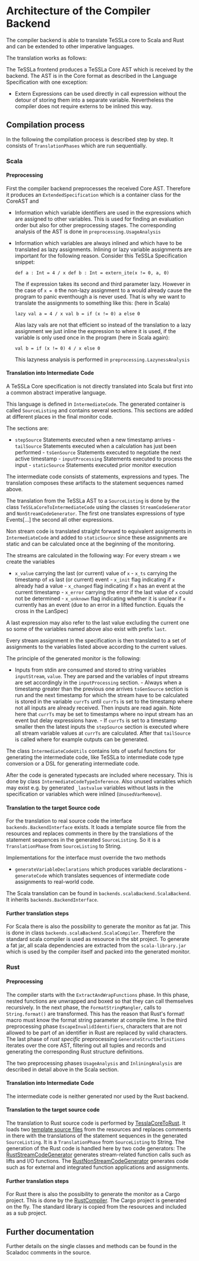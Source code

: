 Architecture of the Compiler Backend
====================================

The compiler backend is able to translate TeSSLa core to Scala and Rust and can be
extended to other imperative languages.

The translation works as follows:

The TeSSLa frontend produces a TeSSLa Core AST which is received by the backend.
The AST is in the Core format as described in the Language Specification with
one exception:

- Extern Expressions can be used directly in call expression without the detour
of storing them into a separate variable. Nevertheless the compiler does not
require externs to be inlined this way.

Compilation process
-------------------

In the following the compilation process is described step by step.
It consists of `TranslationPhases` which are run sequentially.

### Scala

#### Preprocessing

First the compiler backend preprocesses the received Core AST. Therefore it
produces an `ExtendedSpecification` which is a container class for the CoreAST
and

- Information which variable identifiers are used in the expressions which are
assigned to other variables. This is used for finding an evaluation order but
also for other preprocessing stages. The corresponding analysis of the AST is
done in `preprocessing.UsageAnalysis`

- Information which variables are always inlined and which have to be translated
as lazy assignments. Inlining or lazy variable assignments are important for the
following reason. Consider this TeSSLa Specification snippet:

  ``` def a : Int = 4 / x def b : Int = extern_ite(x != 0, a, 0) ```

  The if expression takes its second and third parameter lazy. However in the
case of `x = 0` the non-lazy assignment to a would already cause the program to
panic eventhough a is never used. That is why we want to translate the
assignments to something like this: (here in Scala)

  ``` lazy val a = 4 / x val b = if (x != 0) a else 0 ```

  Alas lazy vals are not that efficient so instead of the translation to a lazy
assignment we just inline the expression to where it is used, if the variable is
only used once in the program (here in Scala again):

  ``` val b = if (x != 0) 4 / x else 0 ```

  This lazyness analysis is performed in `preprocessing.LazynessAnalysis`

#### Translation into Intermediate Code

A TeSSLa Core specification is not directly translated into Scala but
first into a common abstract imperative language.

This language is defined in `IntermediateCode`. The generated container is
called `SourceListing` and contains several sections. This sections are added at
different places in the final monitor code.

The sections are:

- `stepSource`       Statements executed when a new timestamp arrives -
`tailSource`       Statements executed when a calculation has just been
performed - `tsGenSource`      Statements executed to negotiate the next active
timestamp - `inputProcessing`  Statements executed to process the input -
`staticSource`     Statements executed prior monitor execution

The intermediate code consists of statements, expressions and types. The
translation composes these artifacts to the statement sequences named above.

The translation from the TeSSLa AST to a `SourceListing` is done by the class
`TeSSLaCoreToIntermediateCode` using the classes `StreamCodeGenerator` and
`NonStreamCodeGenerator`. The first one translates expressions of type
Events[...] the second all other expressions.

Non stream code is translated straight forward to equivalent assignments in
`IntermediateCode` and added to `staticSource` since these assignments are
static and can be calculated once at the beginning of the monitoring.

The streams are calculated in the following way: For every stream `x` we create
the variables

- `x_value` carrying the last (or current) value of `x` - `x_ts` carrying the
timestamp of `x`s last (or current) event - `x_init` flag indicating if `x`
already had a value - `x_changed` flag indicating if `x` has an event at the
current timestamp - `x_error` carrying the error if the last value of `x` could
not be determined - `x_unknown` flag indicating whether it is unclear if `x`
currently has an event (due to an error in a lifted function. Equals the cross
in the LanSpec)

A last expression may also refer to the last value excluding the current one so
some of the variables named above also exist with prefix `last`.

Every stream assignment in the specification is then translated to a set of
assignments to the variables listed above according to the current values.

The principle of the generated monitor is the following:

- Inputs from stdin are consumed and stored to string variables `inputStream`,
`value`. They are parsed and the variables of input streams are set accordingly
in the `inputProcessing` section. - Always when a timestamp greater than the
previous one arrives `tsGenSource` section is run and the next timestamp for
which the stream have to be calculated is stored in the variable `currTs` until
`currTs` is set to the timestamp where not all inputs are already received. Then
inputs are read again. Note here that `currTs` may be set to timestamps where no
input stream has an event but delay expressions have. - If `currTs` is set to a
timestamp smaller then the latest inputs the `stepSource` section is executed
where all stream variable values at `currTs` are  calculated. After that
`tailSource` is called where for example outputs can be generated.

The class `IntermediateCodeUtils` contains lots of useful functions for
generating the intermediate code, like TeSSLa to intermediate code type
conversion or a DSL for generating intermediate code.

After the code is generated typecasts are included where necessary. This is done
by class `IntermediateCodeTypeInference`. Also unused variables which may exist
e.g. by generated `_lastvalue` variables without lasts in the specification or
variables which were inlined (`UnusedVarRemove`).

#### Translation to the target Source code

For the translation to real source code the interface
`backends.BackendInterface` exists. It loads a template source file from the
resources and replaces comments in there by the translations of the statement
sequences in the generated `SourceListing`. So it is a `TranslationPhase` from
`SourceListing` to String.

Implementations for the interface must override the two methods

- `generateVariableDeclarations` which produces variable declarations -
`generateCode` which translates sequences of intermediate code assignments to
real-world code.

The Scala translation can be found in `backends.scalaBackend.ScalaBackend`. It
inherits `backends.BackendInterface`.

#### Further translation steps

For Scala there is also the possibility to generate the monitor as fat jar.
This is done in class `backends.scalaBackend.ScalaCompiler`.
Therefore the standard scala compiler is used as resource in the sbt project.
To generate a fat jar, all scala dependencies are extracted from the
`scala-library.jar` which is used by the compiler itself and packed into the
generated monitor.

### Rust

#### Preprocessing

The compiler starts with the `ExtractAndWrapFunctions` phase. In this phase, nested functions are unwrapped and boxed so
that they can call themselves recursively. In the next phase, the `FormatStringMangler`, calls to `String.format()` are 
transformed.
This has the reason that Rust's format! macro must know the format string parameter at compile time. In the third
preprocessing phase `EscapeInvalidIdentifiers`, characters that are not allowed to be part of an identifier in Rust are 
replaced by valid characters. The last phase of _rust specific_ preprocessing `GenerateStructDefinitions` iterates over 
the core AST,
filtering out all tuples and records and generating the corresponding Rust structure definitions.

The two preprocessing phases `UsageAnalysis` and `InliningAnalysis` are described in detail above in the Scala section.

#### Translation into Intermediate Code

The intermediate code is neither generated nor used by the Rust backend.

#### Translation to the target source code

The translation to Rust source code is performed by
[TesslaCoreToRust](../src/main/scala/de/uni_luebeck/isp/tessla/tessla_compiler/backends/rustBackend/TesslaCoreToRust.scala).
It loads two [template source files](../src/main/resources/de/uni_luebeck/isp/tessla/rust/templates/) from 
the
resources and replaces comments in there with the translations of the statement
sequences in the generated `SourceListing`. It is a `TranslationPhase` from
`SourceListing` to String. The generation of the Rust code is handled here by two code generators: 
The 
[RustStreamCodeGenerator](../src/main/scala/de/uni_luebeck/isp/tessla/tessla_compiler/backends/rustBackend/RustStreamCodeGenerator.scala)
generates stream-related function calls such as lifts and I/O functions.
The 
[RustNonStreamCodeGenerator](../src/main/scala/de/uni_luebeck/isp/tessla/tessla_compiler/backends/rustBackend/RustNonStreamCodeGenerator.scala) 
generates code such as for external and integrated function applications and assignments.

#### Further translation steps

For Rust there is also the possibility to generate the monitor as a Cargo project.
This is done by the
[RustCompiler](../src/main/scala/de/uni_luebeck/isp/tessla/tessla_compiler/backends/rustBackend/RustCompiler.scala).
The Cargo project is generated on the fly. The standard library is copied from the resources and included as a sub
project.

Further documentation
---------------------

Further details on the single classes and methods can be found in the Scaladoc
comments in the source.

